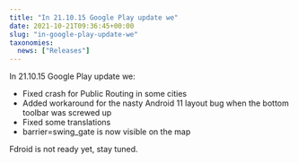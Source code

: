 ```yaml
---
title: "In 21.10.15 Google Play update we"
date: 2021-10-21T09:36:45+00:00
slug: "in-google-play-update-we"
taxonomies:
  news: ["Releases"]
---
```


In 21.10.15 Google Play update we:
* Fixed crash for Public Routing in some cities
* Added workaround for the nasty Android 11 layout bug when the bottom toolbar was screwed up
* Fixed some translations
* barrier=swing\_gate is now visible on the map

Fdroid is not ready yet, stay tuned.
